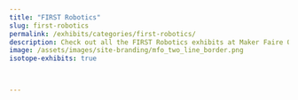 ```yaml
---
title: "FIRST Robotics"
slug: first-robotics
permalink: /exhibits/categories/first-robotics/
description: Check out all the FIRST Robotics exhibits at Maker Faire Orlando!
image: /assets/images/site-branding/mfo_two_line_border.png
isotope-exhibits: true



---
```

